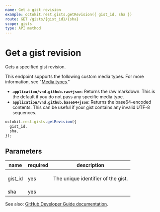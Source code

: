 ```yaml
---
name: Get a gist revision
example: octokit.rest.gists.getRevision({ gist_id, sha })
route: GET /gists/{gist_id}/{sha}
scope: gists
type: API method
---
```


# Get a gist revision

Gets a specified gist revision.

This endpoint supports the following custom media types. For more information, see "[Media types](https://docs.github.com/rest/using-the-rest-api/getting-started-with-the-rest-api#media-types)."

- **`application/vnd.github.raw+json`**: Returns the raw markdown. This is the default if you do not pass any specific media type.
- **`application/vnd.github.base64+json`**: Returns the base64-encoded contents. This can be useful if your gist contains any invalid UTF-8 sequences.

```js
octokit.rest.gists.getRevision({
  gist_id,
  sha,
});
```

## Parameters

<table>
  <thead>
    <tr>
      <th>name</th>
      <th>required</th>
      <th>description</th>
    </tr>
  </thead>
  <tbody>
    <tr><td>gist_id</td><td>yes</td><td>

The unique identifier of the gist.

</td></tr>
<tr><td>sha</td><td>yes</td><td>

</td></tr>
  </tbody>
</table>

See also: [GitHub Developer Guide documentation](https://docs.github.com/rest/gists/gists#get-a-gist-revision).
